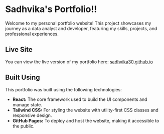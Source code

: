 # Sadhvika's Portfolio!!

Welcome to my personal portfolio website! This project showcases my journey as a data analyst and developer, featuring my skills, projects, and professional experiences.

## Live Site
You can view the live version of my portfolio here: [sadhvika30.github.io](https://sadhvika30.github.io/)

## Built Using
This portfolio was built using the following technologies:

- **React:** The core framework used to build the UI components and manage state.
- **Tailwind CSS:** For styling the website with utility-first CSS classes and responsive design.
- **GitHub Pages:** To deploy and host the website, making it accessible to the public.

